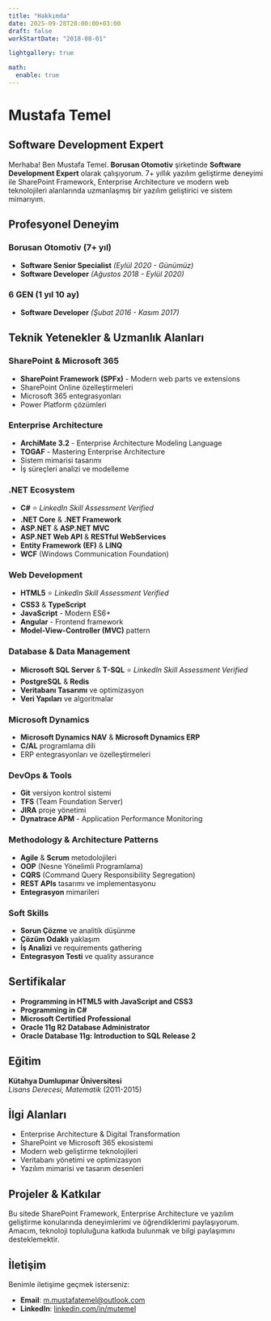 ```yaml
---
title: "Hakkımda"
date: 2025-09-28T20:00:00+03:00
draft: false
workStartDate: "2018-08-01"

lightgallery: true

math:
  enable: true
---
```


# Mustafa Temel
## Software Development Expert

Merhaba! Ben Mustafa Temel. **Borusan Otomotiv** şirketinde **Software Development Expert** olarak çalışıyorum. 7+ yıllık yazılım geliştirme deneyimi ile SharePoint Framework, Enterprise Architecture ve modern web teknolojileri alanlarında uzmanlaşmış bir yazılım geliştirici ve sistem mimarıyım.

## Profesyonel Deneyim

### Borusan Otomotiv (7+ yıl)
- **Software Senior Specialist** *(Eylül 2020 - Günümüz)*
- **Software Developer** *(Ağustos 2018 - Eylül 2020)*

### 6 GEN (1 yıl 10 ay)
- **Software Developer** *(Şubat 2016 - Kasım 2017)*

## Teknik Yetenekler & Uzmanlık Alanları

### SharePoint & Microsoft 365
- **SharePoint Framework (SPFx)** - Modern web parts ve extensions
- SharePoint Online özelleştirmeleri
- Microsoft 365 entegrasyonları
- Power Platform çözümleri

### Enterprise Architecture
- **ArchiMate 3.2** - Enterprise Architecture Modeling Language
- **TOGAF** - Mastering Enterprise Architecture
- Sistem mimarisi tasarımı
- İş süreçleri analizi ve modelleme

### .NET Ecosystem
- **C#** ⭐ *LinkedIn Skill Assessment Verified*
- **.NET Core** & **.NET Framework**
- **ASP.NET** & **ASP.NET MVC**
- **ASP.NET Web API** & **RESTful WebServices**
- **Entity Framework (EF)** & **LINQ**
- **WCF** (Windows Communication Foundation)

### Web Development
- **HTML5** ⭐ *LinkedIn Skill Assessment Verified*
- **CSS3** & **TypeScript**
- **JavaScript** - Modern ES6+
- **Angular** - Frontend framework
- **Model-View-Controller (MVC)** pattern

### Database & Data Management
- **Microsoft SQL Server** & **T-SQL** ⭐ *LinkedIn Skill Assessment Verified*
- **PostgreSQL** & **Redis**
- **Veritabanı Tasarımı** ve optimizasyon
- **Veri Yapıları** ve algoritmalar

### Microsoft Dynamics
- **Microsoft Dynamics NAV** & **Microsoft Dynamics ERP**
- **C/AL** programlama dili
- ERP entegrasyonları ve özelleştirmeleri

### DevOps & Tools
- **Git** versiyon kontrol sistemi
- **TFS** (Team Foundation Server)
- **JIRA** proje yönetimi
- **Dynatrace APM** - Application Performance Monitoring

### Methodology & Architecture Patterns
- **Agile** & **Scrum** metodolojileri
- **OOP** (Nesne Yönelimli Programlama)
- **CQRS** (Command Query Responsibility Segregation)
- **REST APIs** tasarımı ve implementasyonu
- **Entegrasyon** mimarileri

### Soft Skills
- **Sorun Çözme** ve analitik düşünme
- **Çözüm Odaklı** yaklaşım
- **İş Analizi** ve requirements gathering
- **Entegrasyon Testi** ve quality assurance

## Sertifikalar

- **Programming in HTML5 with JavaScript and CSS3**
- **Programming in C#**
- **Microsoft Certified Professional**
- **Oracle 11g R2 Database Administrator**
- **Oracle Database 11g: Introduction to SQL Release 2**

## Eğitim

**Kütahya Dumlupınar Üniversitesi**  
*Lisans Derecesi, Matematik* (2011-2015)

## İlgi Alanları

- Enterprise Architecture & Digital Transformation
- SharePoint ve Microsoft 365 ekosistemi
- Modern web geliştirme teknolojileri
- Veritabanı yönetimi ve optimizasyon
- Yazılım mimarisi ve tasarım desenleri

## Projeler & Katkılar

Bu sitede SharePoint Framework, Enterprise Architecture ve yazılım geliştirme konularında deneyimlerimi ve öğrendiklerimi paylaşıyorum. Amacım, teknoloji topluluğuna katkıda bulunmak ve bilgi paylaşımını desteklemektir.

## İletişim

Benimle iletişime geçmek isterseniz:

- **Email**: [m.mustafatemel@outlook.com](mailto:m.mustafatemel@outlook.com)
- **LinkedIn**: [linkedin.com/in/mutemel](https://www.linkedin.com/in/mutemel)
